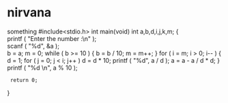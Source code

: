 # nirvana
something 
#include<stdio.h>
int main(void)
int a,b,d,i,j,k,m;
 {  
   printf ( "Enter the number :\n" );   
   scanf ( "%d", &a );    
	   b = a; 
	   m = 0; 
	   while ( b >= 10 ) { 
		   b = b / 10; 
		   m = m++; 
	   } 
	   for ( i = m; i > 0; i-- ) { 
		   d = 1; 
		   for ( j = 0; j < i; j++ ) 
			   d = d * 10; 
		   printf ( "%d", a / d ); 
		   a = a - a / d * d; 
	   } 
	   printf ( "%d \n", a % 10 );  
     
     return 0;
 }
